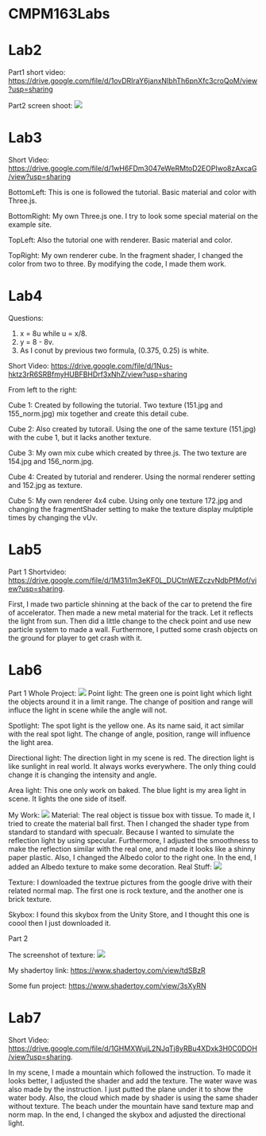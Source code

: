 # CMPM163Labs
# Lab2

Part1 short video: https://drive.google.com/file/d/1ovDRIraY6janxNIbhTh6pnXfc3croQoM/view?usp=sharing

Part2 screen shoot: <img src ="Screenshoot/Xuqi Lab2.png">

# Lab3

Short Video: https://drive.google.com/file/d/1wH6FDm3047eWeRMtoD2EOPIwo8zAxcaG/view?usp=sharing

BottomLeft: This is one is followed the tutorial. Basic material and color with Three.js.

BottomRight: My own Three.js one. I try to look some special material on the example site.

TopLeft: Also the tutorial one with renderer. Basic material and color.

TopRight: My own renderer cube. In the fragment shader, I changed the color from two to three. By modifying the code, I made them work.

# Lab4
Questions:
1. x = 8u while u = x/8.
2. y = 8 - 8v.
3. As I conut by previous two formula, (0.375, 0.25) is white.

Short Video: https://drive.google.com/file/d/1Nus-hktz3rR6SRBfmyHUBFBHDrf3xNhZ/view?usp=sharing

From left to the right:

Cube 1: Created by following the tutorial. Two texture (151.jpg and 155_norm.jpg) mix together and create this detail cube.

Cube 2: Also created by tutorail. Using the one of the same texture (151.jpg) with the cube 1, but it lacks another texture.

Cube 3: My own mix cube which created by three.js. The two texture are 154.jpg and 156_norm.jpg.

Cube 4: Created by tutorial and renderer. Using the normal renderer setting and 152.jpg as texture.

Cube 5: My own renderer 4x4 cube. Using only one texture 172.jpg and changing the fragmentShader setting to make the texture display mulptiple times by changing the vUv.

# Lab5

Part 1
Shortvideo: https://drive.google.com/file/d/1M31i1m3eKF0L_DUCtnWEZczvNdbPfMof/view?usp=sharing.

First, I made two particle shinning at the back of the car to pretend the fire of accelerator. Then made a new metal material for the track. Let it reflects the light from sun. Then did a little change to the check point and use new particle system to made a wall. Furthermore, I putted some crash objects on the ground for player to get crash with it.

# Lab6

Part 1
Whole Project: <img src ="Screenshoot/Lab6WholeProject.png">
Point light: The green one is point light which light the objects around it in a limit range. The change of position and range will influce the light in scene while the angle will not.

Spotlight: The spot light is the yellow one. As its name said, it act similar with the real spot light. The change of angle, position, range will influence the light area. 

Directional light: The direction light in my scene is red. The direction light is like sunlight in real world. It always works everywhere. The only thing could change it is changing the intensity and angle.

Area light: This one only work on baked. The blue light is my area light in scene. It lights the one side of itself.

My Work: <img src ="Screenshoot/Lab6MaterialObject.png">
Material: The real object is tissue box with tissue. To made it, I tried to create the material ball first. Then I changed the shader type from standard to standard with specualr. Because I wanted to simulate the reflection light by using specular. Furthermore, I adjusted the smoothness to make the reflection similar with the real one, and made it looks like a shinny paper plastic. Also, I changed the Albedo color to the right one. In the end, I added an Albedo texture to make some decoration. 
Real Stuff: <img src ="Screenshoot/Lab6RealObject.jpg">

Texture: I downloaded the textrue pictures from the google drive with their related normal map. The first one is rock texture, and the another one is brick texture.

Skybox: I found this skybox from the Unity Store, and I thought this one is coool then I just downloaded it.

Part 2

The screenshot of texture: <img src ="Screenshoot/Part2Texture.png">

My shadertoy link: https://www.shadertoy.com/view/tdSBzR

Some fun project: https://www.shadertoy.com/view/3sXyRN

# Lab7
Short Video: https://drive.google.com/file/d/1GHMXWujL2NJqTj8yRBu4XDxk3H0C0DOH/view?usp=sharing.

In my scene, I made a mountain which followed the instruction. To made it looks better, I adjusted the shader and add the texture. The water wave was also made by the instruction. I just putted the plane under it to show the water body. Also, the cloud which made by shader is using the same shader without texture. The beach under the mountain have sand texture map and norm map. In the end, I changed the skybox and adjusted the directional light.

